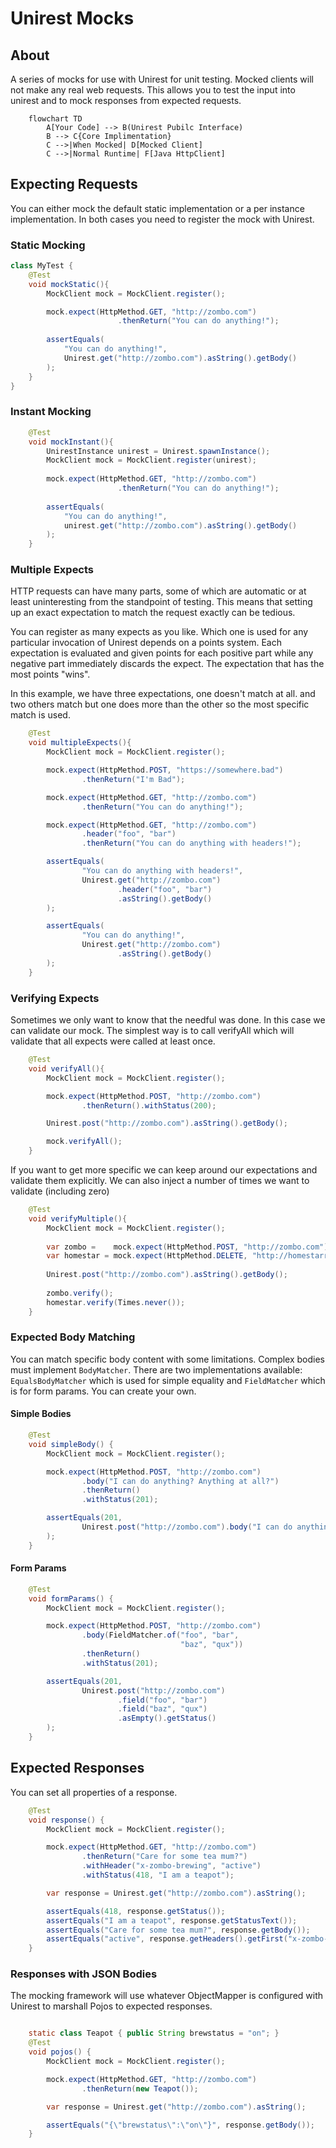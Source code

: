 # Unirest Mocks

## About
A series of mocks for use with Unirest for unit testing. Mocked clients will not make any real web requests. This allows you to test the input into unirest and to mock responses from expected requests.

```mermaid
    flowchart TD
        A[Your Code] --> B(Unirest Pubilc Interface)
        B --> C{Core Implimentation}
        C -->|When Mocked| D[Mocked Client]
        C -->|Normal Runtime| F[Java HttpClient]
```

## Expecting Requests
You can either mock the default static implementation or a per instance implementation. In both cases you need to register the mock with Unirest.

### Static Mocking
```java
class MyTest {
    @Test
    void mockStatic(){
        MockClient mock = MockClient.register();

        mock.expect(HttpMethod.GET, "http://zombo.com")
                        .thenReturn("You can do anything!");
        
        assertEquals(
            "You can do anything!", 
            Unirest.get("http://zombo.com").asString().getBody()
        );
    }
}
```

### Instant Mocking
```java
    @Test
    void mockInstant(){
        UnirestInstance unirest = Unirest.spawnInstance();
        MockClient mock = MockClient.register(unirest);
        
        mock.expect(HttpMethod.GET, "http://zombo.com")
                        .thenReturn("You can do anything!");
        
        assertEquals(
            "You can do anything!", 
            unirest.get("http://zombo.com").asString().getBody()
        );
    }
```

### Multiple Expects
HTTP requests can have many parts, some of which are automatic or at least uninteresting from the standpoint of testing. This means that setting up an exact expectation to match the request exactly can be tedious. 

You can register as many expects as you like. Which one is used for any particular invocation of Unirest depends on a points system. Each expectation is evaluated and given points for each positive part while any negative part immediately discards the expect. The expectation that has the most points "wins".

In this example, we have three expectations, one doesn't match at all. and two others match but one does more than the other so the most specific match is used.

```java
    @Test
    void multipleExpects(){
        MockClient mock = MockClient.register();

        mock.expect(HttpMethod.POST, "https://somewhere.bad")
                .thenReturn("I'm Bad");

        mock.expect(HttpMethod.GET, "http://zombo.com")
                .thenReturn("You can do anything!");

        mock.expect(HttpMethod.GET, "http://zombo.com")
                .header("foo", "bar")
                .thenReturn("You can do anything with headers!");

        assertEquals(
                "You can do anything with headers!",
                Unirest.get("http://zombo.com")
                        .header("foo", "bar")
                        .asString().getBody()
        );

        assertEquals(
                "You can do anything!",
                Unirest.get("http://zombo.com")
                        .asString().getBody()
        );
    }
```

### Verifying Expects
Sometimes we only want to know that the needful was done. In this case we can validate our mock. The simplest way is to call verifyAll which will validate that all expects were called at least once.

```java
    @Test
    void verifyAll(){
        MockClient mock = MockClient.register();

        mock.expect(HttpMethod.POST, "http://zombo.com")
                .thenReturn().withStatus(200);

        Unirest.post("http://zombo.com").asString().getBody();

        mock.verifyAll();
    }

```

If you want to get more specific we can keep around our expectations and validate them explicitly. We can also inject a number of times we want to validate (including zero)
```java
    @Test
    void verifyMultiple(){
        MockClient mock = MockClient.register();
    
        var zombo =    mock.expect(HttpMethod.POST, "http://zombo.com").thenReturn();
        var homestar = mock.expect(HttpMethod.DELETE, "http://homestarrunner.com").thenReturn();
    
        Unirest.post("http://zombo.com").asString().getBody();
    
        zombo.verify();
        homestar.verify(Times.never());
    }
```

### Expected Body Matching
You can match specific body content with some limitations. Complex bodies must implement ```BodyMatcher```. There are two implementations available: ```EqualsBodyMatcher``` which is used for simple equality and ```FieldMatcher``` which is for form params. You can create your own.

#### Simple Bodies
```java
    @Test
    void simpleBody() {
        MockClient mock = MockClient.register();

        mock.expect(HttpMethod.POST, "http://zombo.com")
                .body("I can do anything? Anything at all?")
                .thenReturn()
                .withStatus(201);

        assertEquals(201,
                Unirest.post("http://zombo.com").body("I can do anything? Anything at all?").asEmpty().getStatus()
        );
    }
```

#### Form Params
```java
    @Test
    void formParams() {
        MockClient mock = MockClient.register();

        mock.expect(HttpMethod.POST, "http://zombo.com")
                .body(FieldMatcher.of("foo", "bar",
                                      "baz", "qux"))
                .thenReturn()
                .withStatus(201);

        assertEquals(201,
                Unirest.post("http://zombo.com")
                        .field("foo", "bar")
                        .field("baz", "qux")
                        .asEmpty().getStatus()
        );
    }
```

## Expected Responses
You can set all properties of a response.
```java
    @Test
    void response() {
        MockClient mock = MockClient.register();

        mock.expect(HttpMethod.GET, "http://zombo.com")
                .thenReturn("Care for some tea mum?")
                .withHeader("x-zombo-brewing", "active")
                .withStatus(418, "I am a teapot");

        var response = Unirest.get("http://zombo.com").asString();

        assertEquals(418, response.getStatus());
        assertEquals("I am a teapot", response.getStatusText());
        assertEquals("Care for some tea mum?", response.getBody());
        assertEquals("active", response.getHeaders().getFirst("x-zombo-brewing"));
    }
```

### Responses with JSON Bodies
The mocking framework will use whatever ObjectMapper is configured with Unirest to marshall Pojos to expected responses.

```java

    static class Teapot { public String brewstatus = "on"; }
    @Test
    void pojos() {
        MockClient mock = MockClient.register();

        mock.expect(HttpMethod.GET, "http://zombo.com")
                .thenReturn(new Teapot());

        var response = Unirest.get("http://zombo.com").asString();

        assertEquals("{\"brewstatus\":\"on\"}", response.getBody());
    }
```





